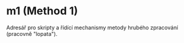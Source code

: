 # m1 (Method 1)
Adresář pro skripty a řídící mechanismy metody hrubého zpracování (pracovně "lopata").
